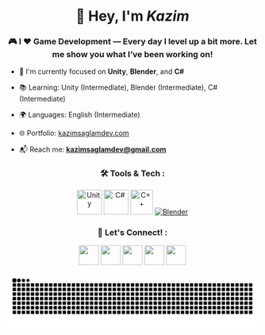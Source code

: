 <h1 align="center">👋 Hey, I'm <i>Kazim</i></h1>
<h3 align="center">🎮 I ❤️ Game Development — Every day I level up a bit more. Let me show you what I’ve been working on!</h3>
 
- 🔭 I'm currently focused on **Unity**, **Blender**, and **C#**

- 📚 Learning: Unity (Intermediate), Blender (Intermediate), C# (Intermediate)
  
- 🌍 Languages: English (Intermediate)

- 🌐 Portfolio: [kazimsaglamdev.com](https://www.kazimsaglamdev.com)
 
- 📬 Reach me: **kazimsaglamdev@gmail.com**

<h3 align="center">🛠️ Tools & Tech :</h3>

<p align="center"> 
 <a href="https://unity.com/" target="_blank"><img src="https://preview.redd.it/tu3gt6ysfxq71.png?auto=webp&s=10ab55d9dc09e7ed6ea59bd5916800a5272d5969" height="50" width="50" title="Unity"/></a> 
 <a href="https://learn.microsoft.com/en-us/dotnet/csharp/" target="_blank"><img src="https://cdn-icons-png.flaticon.com/512/6132/6132221.png" height="50" width="50" title="C#"/></a> 
 <a href="https://www.cplusplus.com/" target="_blank"><img src="https://upload.wikimedia.org/wikipedia/commons/1/18/ISO_C%2B%2B_Logo.svg" height="50" width="45" title="C++"/></a> 
 <a href="https://www.blender.org/" target="_blank"><img src="https://upload.wikimedia.org/wikipedia/commons/thumb/0/0c/Blender_logo_no_text.svg/1251px-Blender_logo_no_text.svg.png" width="55" title="Blender"/></a> 
</p>

<h3 align="center">🤝 Let's Connect! :</h3>

<p align="center"> 
 <a href="https://www.linkedin.com/in/kazimsaglam/" target="_blank" title="LinkedIn"><img src="https://cdn-icons-png.flaticon.com/512/145/145807.png" height="40" width="40" /></a> 
 <a href="https://www.youtube.com/@kazimsaglam" target="_blank" title="YouTube"><img src="https://cdn-icons-png.flaticon.com/512/1384/1384060.png" height="40" width="40" /></a> 
 <a href="https://www.instagram.com/kazimsaglamdev" target="_blank" title="Instagram"><img src="https://cdn-icons-png.flaticon.com/512/1384/1384063.png" height="40" width="40" /></a> 
 <a href="https://twitter.com/kazimsaglamdev" target="_blank" title="Twitter"><img src="https://raw.githubusercontent.com/rahuldkjain/github-profile-readme-generator/master/src/images/icons/Social/twitter.svg" height="40" width="40" /></a> 
 <a href="https://discordapp.com/users/307169981618192397" target="_blank" title="Discord"><img src="https://cdn-icons-png.flaticon.com/512/2111/2111370.png" height="40" width="40" /></a> 
</p>

<picture>
  <source media="(prefers-color-scheme: dark)" srcset="https://raw.githubusercontent.com/KazimSaglam/KazimSaglam/output/github-contribution-grid-snake-dark.svg">
  <source media="(prefers-color-scheme: light)" srcset="https://raw.githubusercontent.com/KazimSaglam/KazimSaglam/output/github-contribution-grid-snake.svg">
  <img alt="GitHub Contribution Snake" src="https://raw.githubusercontent.com/KazimSaglam/KazimSaglam/output/github-contribution-grid-snake.svg">
</picture>
